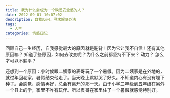 ```yaml
---
title: 我为什么会成为一个缺乏安全感的人？
date: 2022-09-01 10:07:02
description: 自我反问，寻求解决办法
tags:
  - 人生
categories: 情感日记
---
```


回顾自己一生经历，自我感觉最大的原因就是驼背！因为它让我不自信！还有其他原因嘛？
知道了些原因，如何去改变呢？为什么之前都坚持不下来？
动力？
怎么才可以不躺平？

还想到一个原因：小时候跟二姨家的表哥玩了一个暑假。因为二姨家是在外地的，就过年回老家，暑假结束他走了。当天晚上默默哭了好久。不知道内心有没有埋下种子。会感觉，感情再好，总会有离开的那一天。由于小学三年级到五年级在另外一个县上的学，家里不咋有玩伴。所以表哥在家里住了一个暑假就感觉特别好。